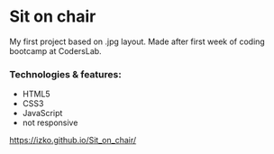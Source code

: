 # Sit on chair

My first project based on .jpg layout. Made after first week of coding bootcamp at CodersLab.

### Technologies & features:
* HTML5
* CSS3
* JavaScript
* not responsive

https://izko.github.io/Sit_on_chair/
